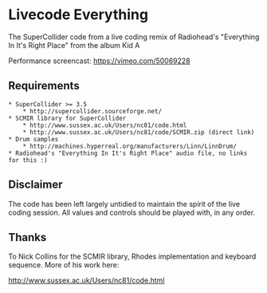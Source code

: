 # Livecode Everything

The SuperCollider code from a live coding remix of Radiohead's "Everything In It's Right Place" from the album Kid A

Performance screencast: https://vimeo.com/50069228

## Requirements
	* SuperCollider >= 3.5
		* http://supercollider.sourceforge.net/
	* SCMIR library for SuperCollider
		* http://www.sussex.ac.uk/Users/nc81/code.html 
		* http://www.sussex.ac.uk/Users/nc81/code/SCMIR.zip (direct link)
	* Drum samples
		* http://machines.hyperreal.org/manufacturers/Linn/LinnDrum/
	* Radiohead's "Everything In It's Right Place" audio file, no links for this :)

## Disclaimer

The code has been left largely untidied to maintain the spirit of the live coding session. All values and controls should be played with, in any order.
	
## Thanks

To Nick Collins for the SCMIR library, Rhodes implementation and keyboard sequence. More of his work here:

http://www.sussex.ac.uk/Users/nc81/code.html